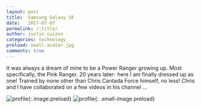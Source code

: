 ```yaml
---
layout: post
title:  Samsung Galaxy S8
date:   2017-07-07
permalink: /:title/
author: justin cuizon
categories: technology
preload: small-avatar.jpg 
comments: true
---
```


It was always a dream of mine to be a Power Ranger growing up. Most specifically, the Pink Ranger. 20 years later- here I am finally dressed up as one! Trained by none other than Chris Cantada Force himself, no less! Chris and I have collaborated on a few videos in his channel ...

![profile]({{site.baseurl}}/assets/img/avatar.jpg){:.image.preload}
![profile]({{site.baseurl}}/assets/img/small-avatar.jpg){: .small-image.preload}